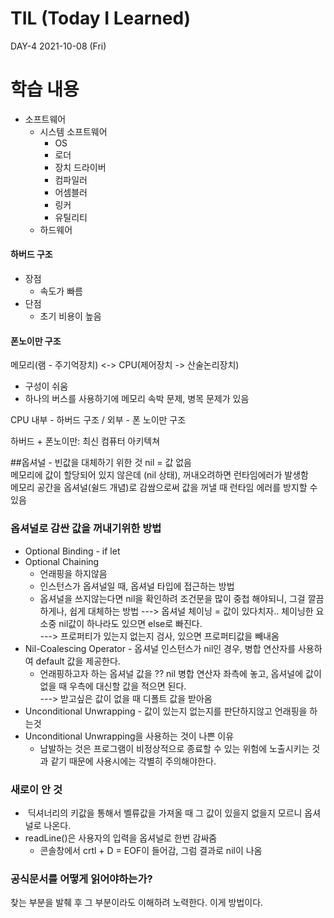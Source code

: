 # TIL (Today I Learned)

DAY-4
2021-10-08 (Fri)

# 학습 내용
* 소프트웨어
	+ 시스템 소프트웨어
		- OS
		- 로더
		- 장치 드라이버
		- 컴파일러
		- 어셈블러
		- 링커
		- 유틸리티
	+ 하드웨어
#### 하버드 구조
- 장점
	+ 속도가 빠름
- 단점
	+ 초기 비용이 높음

#### 폰노이만 구조
메모리(램 - 주기억장치) <-> CPU(제어장치 -> 산술논리장치)</br>

* 구성이 쉬움
* 하나의 버스를 사용하기에 메모리 속박 문제, 병목 문제가 있음

CPU 내부 - 하버드 구조 / 외부 - 폰 노이만 구조</br>

하버드 + 폰노이만: 최신 컴퓨터 아키텍쳐

##옵셔널 - 빈값을 대체하기 위한 것
nil = 값 없음 </br>
메모리에 값이 할당되어 있지 않은데 (nil 상태), 꺼내오려하면 런타임에러가 발생함</br>
메모리 공간을 옵셔널(쉴드 개념)로 감쌈으로써 값을 꺼낼 때 런타임 에러를 방지할 수 있음</br>

### 옵셔널로 감싼 값을 꺼내기위한 방법

- Optional Binding - if let 
- Optional Chaining 
	+ 언래핑을 하지않음
	+ 인스턴스가 옵셔널일 때, 옵셔널 타입에 접근하는 방법
	+ 옵셔널을 쓰지않는다면 nil을 확인하려 조건문을 많이 중첩 해야되니, 그걸 깔끔하게나, 쉽게 대체하는 방법
---> 옵셔널 체이닝 = 값이 있다치자.. 체이닝한 요소중 nil값이 하나라도 있으면 else로 빠진다. </br>
---> 프로퍼티가 있는지 없는지 검사, 있으면 프로퍼티값을 빼내옴
- Nil-Coalescing Operator - 옵셔널 인스턴스가 nil인 경우, 병합 연산자를 사용하여 default 값을 제공한다.
	+ 언래핑하고자 하는 옵셔널 값을 ?? nil 병합 연산자 좌측에 놓고, 옵셔널에 값이 없을 때 우측에 대신할 값을 적으면 된다. </br>
---> 받고싶은 값이 없을 때 디폴트 값을 받아옴
- Unconditional Unwrapping - 값이 있는지 없는지를 판단하지않고 언래핑을 하는것
- Unconditional Unwrapping을 사용하는 것이 나쁜 이유
	+ 남발하는 것은 프로그램이 비정상적으로 종료할 수 있는 위험에 노출시키는 것과 같기 때문에 사용시에는 각별히 주의해야한다.

### 새로이 안 것
-  딕셔너리의 키값을 통해서 벨류값을 가져올 때 그 값이 있을지 없을지 모르니 옵셔널로 나온다.
- readLine()은 사용자의 입력을 옵셔널로 한번 감싸줌
	+ 콘솔창에서 crtl + D = EOF이 들어감, 그럼 결과로 nil이 나옴

### 공식문서를 어떻게 읽어야하는가?
찾는 부분을 발췌 후 그 부분이라도 이해하려 노력한다. 이게 방법이다.



